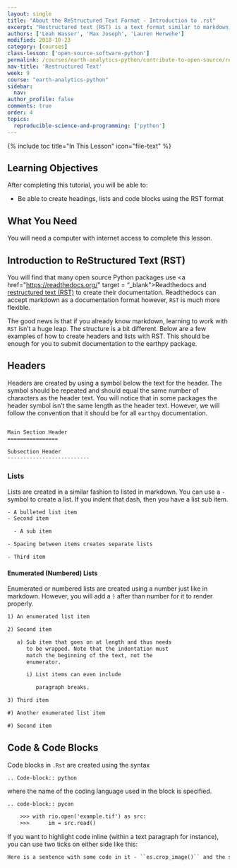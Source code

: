 ```yaml
---
layout: single
title: "About the ReStructured Text Format - Introduction to .rst"
excerpt: "Restructured text (RST) is a text format similar to markdown that is often used to document python software. Learn how create headings, lists and code blocks in a text file using RST syntax."
authors: ['Leah Wasser', 'Max Joseph', 'Lauren Herwehe']
modified: 2018-10-23
category: [courses]
class-lesson: ['open-source-software-python']
permalink: /courses/earth-analytics-python/contribute-to-open-source/restructured-text-format-rst/
nav-title: 'Restructured Text'
week: 9
course: "earth-analytics-python"
sidebar:
  nav:
author_profile: false
comments: true
order: 4
topics:
  reproducible-science-and-programming: ['python']
---
```


{% include toc title="In This Lesson" icon="file-text" %}

<div class='notice--success' markdown="1">

## <i class="fa fa-graduation-cap" aria-hidden="true"></i> Learning Objectives

After completing this tutorial, you will be able to:

* Be able to create headings, lists and code blocks using the RST format

## <i class="fa fa-check-square-o fa-2" aria-hidden="true"></i> What You Need

You will need a computer with internet access to complete this lesson.
</div>

## Introduction to ReStructured Text (RST)

You will find that many open source Python packages use <a href="https://readthedocs.org/" target = “_blank">Readthedocs</a> and <a href="https://en.wikipedia.org/wiki/ReStructuredText" target="_blank">restructured text (RST)</a> to create their documentation. Readthedocs can accept markdown as a documentation format however, `RST` is much more flexible. 

The good news is that if you already know markdown, learning to work with `RST` isn’t a huge leap. The structure is a bit different. Below are a few examples of how to create headers and lists with RST. This should be enough for you to submit documentation to the earthpy package. 

## Headers

Headers are created by using a symbol below the text for the header. The symbol should be repeated and should equal the same number of characters as the header text. You will notice that in some packages the header symbol isn’t the same length as the header text. However, we will follow the convention that it should be for all `earthpy` documentation.

```xml

Main Section Header
================

Subsection Header
--------------------------
```

### Lists

Lists are created in a similar fashion to listed in markdown. You can use a `-` symbol to create a list. If you indent that dash, then you have a list sub item.

```xml
- A bulleted list item
- Second item

  - A sub item

- Spacing between items creates separate lists

- Third item

```

#### Enumerated (Numbered) Lists

Enumerated or numbered lists are created using a number just like in markdown. However, you will add a `)` after than number for it to render properly.


```xml
1) An enumerated list item

2) Second item

   a) Sub item that goes on at length and thus needs
      to be wrapped. Note that the indentation must
      match the beginning of the text, not the 
      enumerator.

      i) List items can even include

         paragraph breaks.

3) Third item

#) Another enumerated list item

#) Second item

```


## Code & Code Blocks

Code blocks in `.Rst` are created using the syntax 

`.. Code-block:: python` 

where the name of the coding language used in the block is specified. 

```xml
.. code-block:: pycon

    >>> with rio.open('example.tif') as src:
    >>>      im = src.read()

```

If you want to highlight code inline (within a text paragraph for instance), you can use two ticks on either side like this:

```xml
Here is a sentence with some code in it - ``es.crop_image()`` and the sentence continues
```

